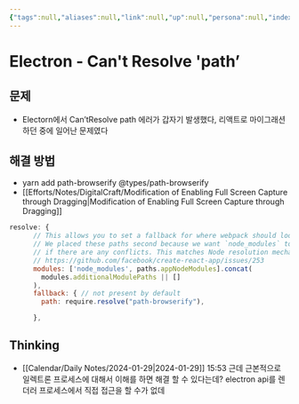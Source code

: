 ```yaml
---
{"tags":null,"aliases":null,"link":null,"up":null,"persona":null,"index":null,"date_created":"2024-01-26","date_modified":"2024-01-29","dg-publish":true,"permalink":"/encounters/electron-can-t-resolve-path/","dgPassFrontmatter":true,"noteIcon":"1","created":"2024-01-26T17:57:36.007+09:00","updated":"2024-03-16T19:38:31.979+09:00"}
---
```


# Electron - Can't Resolve 'path’
## 문제
- Electorn에서 Can’tResolve path 에러가 갑자기 발생했다, 리액트로 마이그래션 하던 중에 일어난 문제였다

## 해결 방법

- yarn add path-browserify @types/path-browserify
- [[Efforts/Notes/DigitalCraft/Modification of Enabling Full Screen Capture through Dragging\|Modification of Enabling Full Screen Capture through Dragging]]


```js
resolve: {
      // This allows you to set a fallback for where webpack should look for modules.
      // We placed these paths second because we want `node_modules` to "win"
      // if there are any conflicts. This matches Node resolution mechanism.
      // https://github.com/facebook/create-react-app/issues/253
      modules: ['node_modules', paths.appNodeModules].concat(
        modules.additionalModulePaths || []
      ),
      fallback: { // not present by default
        path: require.resolve("path-browserify"),

      },
```
## Thinking
- [[Calendar/Daily Notes/2024-01-29\|2024-01-29]] 15:53 근데 근본적으로 일렉트론 프로세스에 대해서 이해를 하면 해결 할 수 있다는데? electron api를 렌더러 프로세스에서 직접 접근을 할 수가 없데

